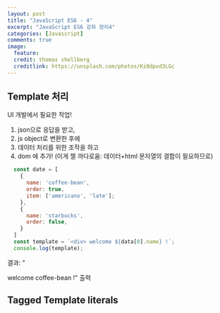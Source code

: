 ```yaml
---
layout: post
title: "JavaScript ES6 - 4"
excerpt: "JavaScript ES6 강좌 정리4"
categories: [Javascript]
comments: true
image:
  feature:
  credit: thomas shellberg
  creditlink: https://unsplash.com/photos/Ki0dpxd3LGc
---
```


## Template 처리
UI 개발에서 필요한 작업!
1. json으로 응답을 받고,
2. js object로 변환한 후에
3. 데이터 처리를 위한 조작을 하고
4. dom 에 추가! (이게 젤 까다로움: 데이터+html 문자열의 결합이 필요하므로)

```javascript
  const date = [
    {
      name: 'coffee-bean',
      order: true,
      item: ['americano', 'late'];
    },
    {
      name: 'starbucks',
      order: false,
    }
  ]
  const template = `<div> welcome ${data[0].name} !`;
  console.log(template);
```
결과: "<div> welcome coffee-bean !" 출력


## Tagged Template literals
